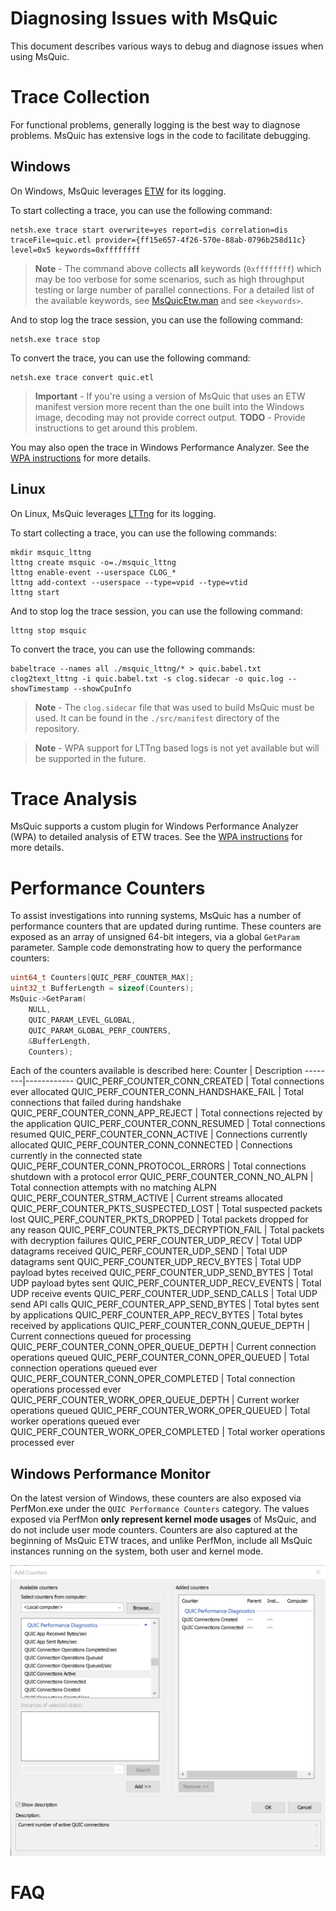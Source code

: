 # Diagnosing Issues with MsQuic

This document describes various ways to debug and diagnose issues when using MsQuic.

# Trace Collection

For functional problems, generally logging is the best way to diagnose problems. MsQuic has extensive logs in the code to facilitate debugging.

## Windows

On Windows, MsQuic leverages [ETW](https://docs.microsoft.com/en-us/windows/win32/etw/event-tracing-portal) for its logging.

To start collecting a trace, you can use the following command:

```
netsh.exe trace start overwrite=yes report=dis correlation=dis traceFile=quic.etl provider={ff15e657-4f26-570e-88ab-0796b258d11c} level=0x5 keywords=0xffffffff
```

> **Note** - The command above collects **all** keywords (`0xffffffff`) which may be too verbose for some scenarios, such as high throughput testing or large number of parallel connections. For a detailed list of the available keywords, see [MsQuicEtw.man](..\src\manifest\MsQuicEtw.man) and see `<keywords>`.

And to stop log the trace session, you can use the following command:

```
netsh.exe trace stop
```

To convert the trace, you can use the following command:

```
netsh.exe trace convert quic.etl
```

> **Important** - If you're using a version of MsQuic that uses an ETW manifest version more recent than the one built into the Windows image, decoding may not provide correct output. **TODO** - Provide instructions to get around this problem.

You may also open the trace in Windows Performance Analyzer. See the [WPA instructions](../src/plugins/wpa/README.md) for more details.

## Linux

On Linux, MsQuic leverages [LTTng](https://lttng.org/features/) for its logging.

To start collecting a trace, you can use the following commands:

```
mkdir msquic_lttng
lttng create msquic -o=./msquic_lttng
lttng enable-event --userspace CLOG_*
lttng add-context --userspace --type=vpid --type=vtid
lttng start
```

And to stop log the trace session, you can use the following command:

```
lttng stop msquic
```

To convert the trace, you can use the following commands:

```
babeltrace --names all ./msquic_lttng/* > quic.babel.txt
clog2text_lttng -i quic.babel.txt -s clog.sidecar -o quic.log --showTimestamp --showCpuInfo
```

> **Note** - The `clog.sidecar` file that was used to build MsQuic must be used. It can be found in the `./src/manifest` directory of the repository.

> **Note** - WPA support for LTTng based logs is not yet available but will be supported in the future.

# Trace Analysis

MsQuic supports a custom plugin for Windows Performance Analyzer (WPA) to detailed analysis of ETW traces. See the [WPA instructions](../src/plugins/wpa/README.md) for more details.

# Performance Counters

To assist investigations into running systems, MsQuic has a number of performance counters that are updated during runtime. These counters are exposed as an array of unsigned 64-bit integers, via a global `GetParam` parameter.
Sample code demonstrating how to query the performance counters:
```c
uint64_t Counters[QUIC_PERF_COUNTER_MAX];
uint32_t BufferLength = sizeof(Counters);
MsQuic->GetParam(
    NULL,
    QUIC_PARAM_LEVEL_GLOBAL,
    QUIC_PARAM_GLOBAL_PERF_COUNTERS,
    &BufferLength,
    Counters);
```

Each of the counters available is described here:
Counter | Description
--------|------------
QUIC_PERF_COUNTER_CONN_CREATED | Total connections ever allocated
QUIC_PERF_COUNTER_CONN_HANDSHAKE_FAIL | Total connections that failed during handshake
QUIC_PERF_COUNTER_CONN_APP_REJECT | Total connections rejected by the application
QUIC_PERF_COUNTER_CONN_RESUMED | Total connections resumed
QUIC_PERF_COUNTER_CONN_ACTIVE | Connections currently allocated
QUIC_PERF_COUNTER_CONN_CONNECTED | Connections currently in the connected state
QUIC_PERF_COUNTER_CONN_PROTOCOL_ERRORS | Total connections shutdown with a protocol error
QUIC_PERF_COUNTER_CONN_NO_ALPN | Total connection attempts with no matching ALPN
QUIC_PERF_COUNTER_STRM_ACTIVE | Current streams allocated
QUIC_PERF_COUNTER_PKTS_SUSPECTED_LOST | Total suspected packets lost
QUIC_PERF_COUNTER_PKTS_DROPPED | Total packets dropped for any reason
QUIC_PERF_COUNTER_PKTS_DECRYPTION_FAIL | Total packets with decryption failures
QUIC_PERF_COUNTER_UDP_RECV | Total UDP datagrams received
QUIC_PERF_COUNTER_UDP_SEND | Total UDP datagrams sent
QUIC_PERF_COUNTER_UDP_RECV_BYTES | Total UDP payload bytes received
QUIC_PERF_COUNTER_UDP_SEND_BYTES | Total UDP payload bytes sent
QUIC_PERF_COUNTER_UDP_RECV_EVENTS | Total UDP receive events
QUIC_PERF_COUNTER_UDP_SEND_CALLS | Total UDP send API calls
QUIC_PERF_COUNTER_APP_SEND_BYTES | Total bytes sent by applications
QUIC_PERF_COUNTER_APP_RECV_BYTES | Total bytes received by applications
QUIC_PERF_COUNTER_CONN_QUEUE_DEPTH | Current connections queued for processing
QUIC_PERF_COUNTER_CONN_OPER_QUEUE_DEPTH | Current connection operations queued
QUIC_PERF_COUNTER_CONN_OPER_QUEUED | Total connection operations queued ever
QUIC_PERF_COUNTER_CONN_OPER_COMPLETED | Total connection operations processed ever
QUIC_PERF_COUNTER_WORK_OPER_QUEUE_DEPTH | Current worker operations queued
QUIC_PERF_COUNTER_WORK_OPER_QUEUED | Total worker operations queued ever
QUIC_PERF_COUNTER_WORK_OPER_COMPLETED | Total worker operations processed ever

## Windows Performance Monitor

On the latest version of Windows, these counters are also exposed via PerfMon.exe under the `QUIC Performance Counters` category. The values exposed via PerfMon **only represent kernel mode usages** of MsQuic, and do not include user mode counters. Counters are also captured at the beginning of MsQuic ETW traces, and unlike PerfMon, include all MsQuic instances running on the system, both user and kernel mode.

![](images/perfmon.png)

# FAQ
